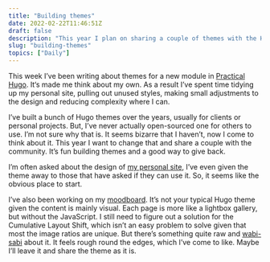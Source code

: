 ```yaml
---
title: "Building themes"
date: 2022-02-22T11:46:51Z
draft: false
description: "This year I plan on sharing a couple of themes with the Hugo community."
slug: "building-themes"
topics: ["Daily"]
---
```


This week I’ve been writing about themes for a new module in [Practical Hugo](https://practicalhugo.com/). It‘s made me think about my own. As a result I’ve spent time tidying up my personal site, pulling out unused styles, making small adjustments to the design and reducing complexity where I can.

I’ve built a bunch of Hugo themes over the years, usually for clients or personal projects. But, I’ve never actually open-sourced one for others to use. I’m not sure why that is. It seems bizarre that I haven’t, now I come to think about it. This year I want to change that and share a couple with the community. It’s fun building themes and a good way to give back.

I’m often asked about the design of [my personal site](https://github.com/harrycresswell/harry), I’ve even given the theme away to those that have asked if they can use it. So, it seems like the obvious place to start. 

I’ve also been working on my [moodboard](https://mood.harrycresswell.com/). It’s not your typical Hugo theme given the content is mainly visual. Each page is more like a lightbox gallery, but without the JavaScript. I still need to figure out a solution for the Cumulative Layout Shift, which isn’t an easy problem to solve given that most the image ratios are unique. But there’s something quite raw and [wabi-sabi](https://www.bbc.com/travel/article/20181021-japans-unusual-way-to-view-the-world) about it. It feels rough round the edges, which I’ve come to like. Maybe I’ll leave it and share the theme as it is.